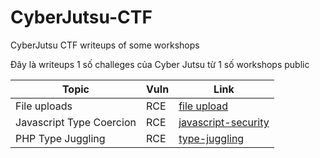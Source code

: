 # CyberJutsu-CTF
CyberJutsu CTF writeups of some workshops

Đây là writeups 1 số challeges của Cyber Jutsu từ 1 số workshops public

| Topic | Vuln | Link |
| --- | --- | --- |
| File uploads | RCE | [file upload](./file-uploads) |
| Javascript Type Coercion | RCE | [javascript-security](./javascript-security) |
| PHP Type Juggling | RCE | [type-juggling](./type-juggling) |
